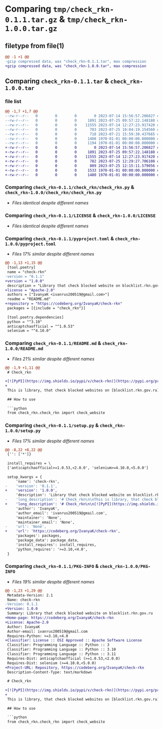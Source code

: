 # Comparing `tmp/check_rkn-0.1.1.tar.gz` & `tmp/check_rkn-1.0.0.tar.gz`

## filetype from file(1)

```diff
@@ -1 +1 @@
-gzip compressed data, was "check_rkn-0.1.1.tar", max compression
+gzip compressed data, was "check_rkn-1.0.0.tar", max compression
```

## Comparing `check_rkn-0.1.1.tar` & `check_rkn-1.0.0.tar`

### file list

```diff
@@ -1,7 +1,7 @@
--rw-r--r--   0        0        0        0 2023-07-14 15:56:57.206827 check_rkn-0.1.1/check_rkn/__init__.py
--rw-r--r--   0        0        0     1891 2023-07-25 09:57:22.148188 check_rkn-0.1.1/check_rkn/check_rkn.py
--rw-r--r--   0        0        0    11555 2023-07-14 12:27:23.917420 check_rkn-0.1.1/LICENSE
--rw-r--r--   0        0        0      703 2023-07-25 10:04:19.154560 check_rkn-0.1.1/pyproject.toml
--rw-r--r--   0        0        0      718 2023-07-21 15:59:30.437665 check_rkn-0.1.1/README.md
--rw-r--r--   0        0        0     1408 1970-01-01 00:00:00.000000 check_rkn-0.1.1/setup.py
--rw-r--r--   0        0        0     1194 1970-01-01 00:00:00.000000 check_rkn-0.1.1/PKG-INFO
+-rw-r--r--   0        0        0        0 2023-07-14 15:56:57.206827 check_rkn-1.0.0/check_rkn/__init__.py
+-rw-r--r--   0        0        0     1891 2023-07-25 09:57:22.148188 check_rkn-1.0.0/check_rkn/check_rkn.py
+-rw-r--r--   0        0        0    11555 2023-07-14 12:27:23.917420 check_rkn-1.0.0/LICENSE
+-rw-r--r--   0        0        0      782 2023-07-25 12:29:27.706108 check_rkn-1.0.0/pyproject.toml
+-rw-r--r--   0        0        0      809 2023-07-25 12:15:11.579056 check_rkn-1.0.0/README.md
+-rw-r--r--   0        0        0     1533 1970-01-01 00:00:00.000000 check_rkn-1.0.0/setup.py
+-rw-r--r--   0        0        0     1480 1970-01-01 00:00:00.000000 check_rkn-1.0.0/PKG-INFO
```

### Comparing `check_rkn-0.1.1/check_rkn/check_rkn.py` & `check_rkn-1.0.0/check_rkn/check_rkn.py`

 * *Files identical despite different names*

### Comparing `check_rkn-0.1.1/LICENSE` & `check_rkn-1.0.0/LICENSE`

 * *Files identical despite different names*

### Comparing `check_rkn-0.1.1/pyproject.toml` & `check_rkn-1.0.0/pyproject.toml`

 * *Files 17% similar despite different names*

```diff
@@ -1,13 +1,15 @@
 [tool.poetry]
 name = "check-rkn"
-version = "0.1.1"
+version = "1.0.0"
 description = "Library that check blocked website on blocklist.rkn.gov.ru"
+license = "Apache-2.0"
 authors = ["IvanyaK <ivanrus200519@gmail.com>"]
 readme = "README.md"
+repository = "https://codeberg.org/IvanyaK/check-rkn"
 packages = [{include = "check_rkn"}]
 
 [tool.poetry.dependencies]
 python = "^3.10"
 anticaptchaofficial = "^1.0.53"
 selenium = "^4.10.0"
```

### Comparing `check_rkn-0.1.1/README.md` & `check_rkn-1.0.0/README.md`

 * *Files 21% similar despite different names*

```diff
@@ -1,9 +1,11 @@
 # Check_rkn
 
+[![PyPI](https://img.shields.io/pypi/v/check-rkn)](https://pypi.org/project/check-rkn/)
+
 This is library, that check blocked websites on [blocklist.rkn.gov.ru](https://blocklist.rkn.gov.ru/). Library uses [Selenium](https://pypi.org/project/selenium/) and [anticaptchaofficial](https://pypi.org/project/anticaptchaofficial/). *WARNING!*  You need to register on [anti-captcha.com](https://anti-captcha.com/) to get the api key and top up your balance (For residents of the Russian federation: MIR cards are available, you can also pay with cryptocurrency)
 
 ## How to use
 
 ```python 
 from check_rkn.check_rkn import check_website
```

### Comparing `check_rkn-0.1.1/setup.py` & `check_rkn-1.0.0/setup.py`

 * *Files 17% similar despite different names*

```diff
@@ -8,22 +8,22 @@
 {'': ['*']}
 
 install_requires = \
 ['anticaptchaofficial>=1.0.53,<2.0.0', 'selenium>=4.10.0,<5.0.0']
 
 setup_kwargs = {
     'name': 'check-rkn',
-    'version': '0.1.1',
+    'version': '1.0.0',
     'description': 'Library that check blocked website on blocklist.rkn.gov.ru',
-    'long_description': '# Check_rkn\n\nThis is library, that check blocked websites on [blocklist.rkn.gov.ru](https://blocklist.rkn.gov.ru/). Library uses [Selenium](https://pypi.org/project/selenium/) and [anticaptchaofficial](https://pypi.org/project/anticaptchaofficial/). *WARNING!*  You need to register on [anti-captcha.com](https://anti-captcha.com/) to get the api key and top up your balance (For residents of the Russian federation: MIR cards are available, you can also pay with cryptocurrency)\n\n## How to use\n\n```python \nfrom check_rkn.check_rkn import check_website\n\nresult = check_website("your_url", "your_api_key")\nprint(result) # True if website is blocked or False if no\n\n```\n\n## License - [Apache 2.0](NOTICE)\n',
+    'long_description': '# Check_rkn\n\n[![PyPI](https://img.shields.io/pypi/v/check-rkn)](https://pypi.org/project/check-rkn/)\n\nThis is library, that check blocked websites on [blocklist.rkn.gov.ru](https://blocklist.rkn.gov.ru/). Library uses [Selenium](https://pypi.org/project/selenium/) and [anticaptchaofficial](https://pypi.org/project/anticaptchaofficial/). *WARNING!*  You need to register on [anti-captcha.com](https://anti-captcha.com/) to get the api key and top up your balance (For residents of the Russian federation: MIR cards are available, you can also pay with cryptocurrency)\n\n## How to use\n\n```python \nfrom check_rkn.check_rkn import check_website\n\nresult = check_website("your_url", "your_api_key")\nprint(result) # True if website is blocked or False if no\n\n```\n\n## License - [Apache 2.0](NOTICE)\n',
     'author': 'IvanyaK',
     'author_email': 'ivanrus200519@gmail.com',
     'maintainer': 'None',
     'maintainer_email': 'None',
-    'url': 'None',
+    'url': 'https://codeberg.org/IvanyaK/check-rkn',
     'packages': packages,
     'package_data': package_data,
     'install_requires': install_requires,
     'python_requires': '>=3.10,<4.0',
 }
```

### Comparing `check_rkn-0.1.1/PKG-INFO` & `check_rkn-1.0.0/PKG-INFO`

 * *Files 19% similar despite different names*

```diff
@@ -1,23 +1,29 @@
 Metadata-Version: 2.1
 Name: check-rkn
-Version: 0.1.1
+Version: 1.0.0
 Summary: Library that check blocked website on blocklist.rkn.gov.ru
+Home-page: https://codeberg.org/IvanyaK/check-rkn
+License: Apache-2.0
 Author: IvanyaK
 Author-email: ivanrus200519@gmail.com
 Requires-Python: >=3.10,<4.0
+Classifier: License :: OSI Approved :: Apache Software License
 Classifier: Programming Language :: Python :: 3
 Classifier: Programming Language :: Python :: 3.10
 Classifier: Programming Language :: Python :: 3.11
 Requires-Dist: anticaptchaofficial (>=1.0.53,<2.0.0)
 Requires-Dist: selenium (>=4.10.0,<5.0.0)
+Project-URL: Repository, https://codeberg.org/IvanyaK/check-rkn
 Description-Content-Type: text/markdown
 
 # Check_rkn
 
+[![PyPI](https://img.shields.io/pypi/v/check-rkn)](https://pypi.org/project/check-rkn/)
+
 This is library, that check blocked websites on [blocklist.rkn.gov.ru](https://blocklist.rkn.gov.ru/). Library uses [Selenium](https://pypi.org/project/selenium/) and [anticaptchaofficial](https://pypi.org/project/anticaptchaofficial/). *WARNING!*  You need to register on [anti-captcha.com](https://anti-captcha.com/) to get the api key and top up your balance (For residents of the Russian federation: MIR cards are available, you can also pay with cryptocurrency)
 
 ## How to use
 
 ```python 
 from check_rkn.check_rkn import check_website
```

